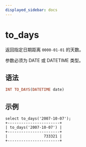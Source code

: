 ```yaml
---
displayed_sidebar: docs
---
```


# to_days



返回指定日期距离 `0000-01-01` 的天数。

参数必须为 DATE 或 DATETIME 类型。

## 语法

```Haskell
INT TO_DAYS(DATETIME date)
```

## 示例

```Plain Text
select to_days('2007-10-07');
+-----------------------+
| to_days('2007-10-07') |
+-----------------------+
|                733321 |
+-----------------------+
```
